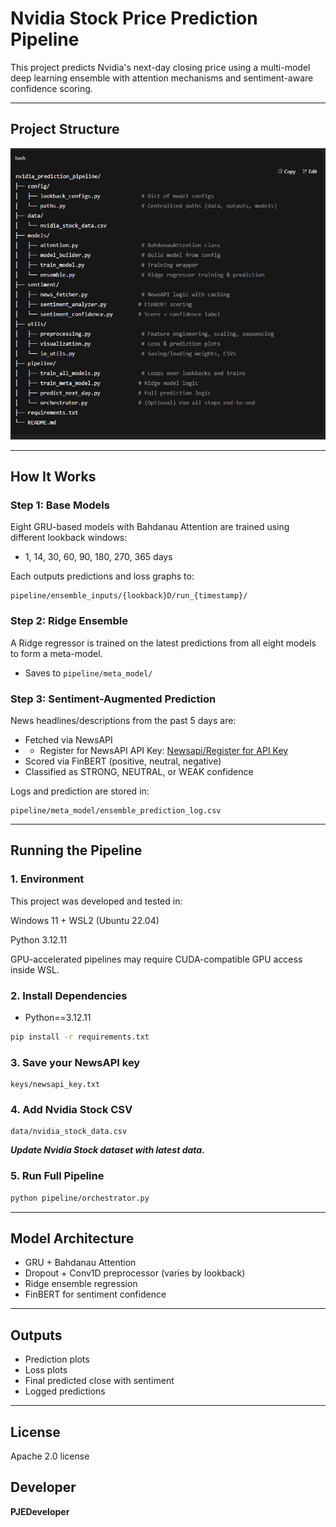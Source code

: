 # Nvidia Stock Price Prediction Pipeline

This project predicts Nvidia's next-day closing price using a multi-model deep learning ensemble with attention mechanisms and sentiment-aware confidence scoring.

---

## Project Structure

![Pipeline Architecture](nvidia_prediction_pipeline/nvidia_prediction_pipeline_architecture.png)

---

## How It Works

### Step 1: Base Models

Eight GRU-based models with Bahdanau Attention are trained using different lookback windows:

* 1, 14, 30, 60, 90, 180, 270, 365 days

Each outputs predictions and loss graphs to:

```
pipeline/ensemble_inputs/{lookback}D/run_{timestamp}/
```

### Step 2: Ridge Ensemble

A Ridge regressor is trained on the latest predictions from all eight models to form a meta-model.

* Saves to `pipeline/meta_model/`

### Step 3: Sentiment-Augmented Prediction

News headlines/descriptions from the past 5 days are:

* Fetched via NewsAPI
* * Register for NewsAPI API Key: [Newsapi/Register for API Key](https://newsapi.org/register)
* Scored via FinBERT (positive, neutral, negative)
* Classified as STRONG, NEUTRAL, or WEAK confidence

Logs and prediction are stored in:

```
pipeline/meta_model/ensemble_prediction_log.csv
```

---

## Running the Pipeline

### 1.  Environment
This project was developed and tested in:

Windows 11 + WSL2 (Ubuntu 22.04)

Python 3.12.11

GPU-accelerated pipelines may require CUDA-compatible GPU access inside WSL.

### 2. Install Dependencies

* Python==3.12.11

```bash
pip install -r requirements.txt
```

### 3. Save your NewsAPI key

```
keys/newsapi_key.txt
```

### 4. Add Nvidia Stock CSV

```
data/nvidia_stock_data.csv
```

***Update Nvidia Stock dataset with latest data.***

### 5. Run Full Pipeline

```bash
python pipeline/orchestrator.py
```

---

## Model Architecture

* GRU + Bahdanau Attention
* Dropout + Conv1D preprocessor (varies by lookback)
* Ridge ensemble regression
* FinBERT for sentiment confidence

---

## Outputs

* Prediction plots
* Loss plots
* Final predicted close with sentiment
* Logged predictions

---

## License

Apache 2.0 license

## Developer

**PJEDeveloper**
